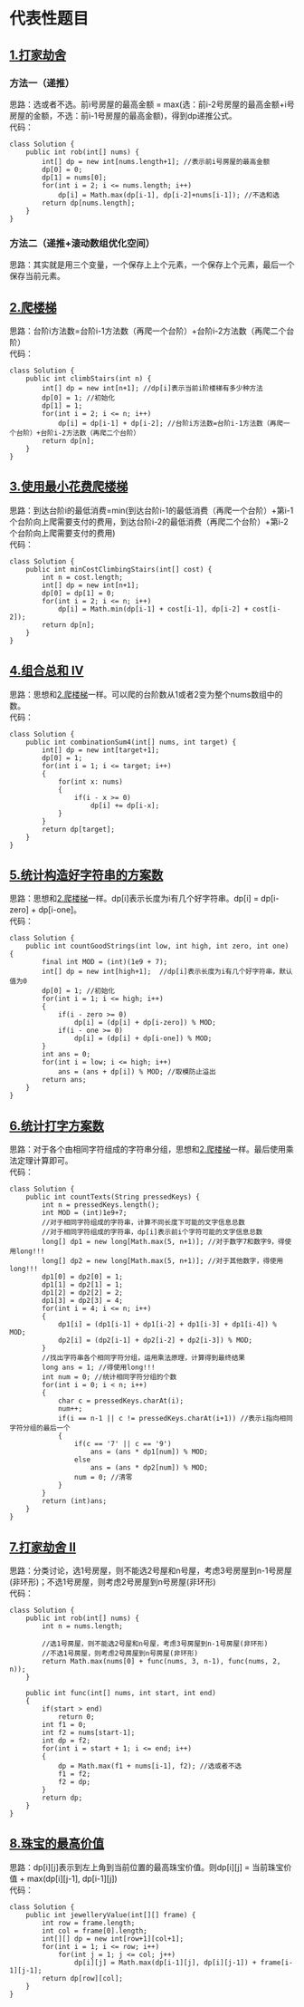# 代表性题目

## [1.打家劫舍](https://leetcode.cn/problems/house-robber/description/)

### 方法一（递推）
思路：选或者不选。前i号房屋的最高金额 = max(选：前i-2号房屋的最高金额+i号房屋的金额，不选：前i-1号房屋的最高金额)，得到dp递推公式。   
代码：
```
class Solution {
    public int rob(int[] nums) {
        int[] dp = new int[nums.length+1]; //表示前i号房屋的最高金额
        dp[0] = 0;
        dp[1] = nums[0];
        for(int i = 2; i <= nums.length; i++)
            dp[i] = Math.max(dp[i-1], dp[i-2]+nums[i-1]); //不选和选
        return dp[nums.length];
    }
}
```

### 方法二（递推+滚动数组优化空间）
思路：其实就是用三个变量，一个保存上上个元素，一个保存上个元素，最后一个保存当前元素。


## [2.爬楼梯](https://leetcode.cn/problems/climbing-stairs/description/)
思路：台阶i方法数=台阶i-1方法数（再爬一个台阶）+台阶i-2方法数（再爬二个台阶）     
代码：
```
class Solution {
    public int climbStairs(int n) {
        int[] dp = new int[n+1]; //dp[i]表示当前i阶楼梯有多少种方法
        dp[0] = 1; //初始化
        dp[1] = 1;
        for(int i = 2; i <= n; i++)
            dp[i] = dp[i-1] + dp[i-2]; //台阶i方法数=台阶i-1方法数（再爬一个台阶）+台阶i-2方法数（再爬二个台阶）
        return dp[n];
    }
}
```

## [3.使用最小花费爬楼梯](https://leetcode.cn/problems/min-cost-climbing-stairs/description/)
思路：到达台阶i的最低消费=min(到达台阶i-1的最低消费（再爬一个台阶）+第i-1个台阶向上爬需要支付的费用，到达台阶i-2的最低消费（再爬二个台阶）+第i-2个台阶向上爬需要支付的费用)     
代码：
```
class Solution {
    public int minCostClimbingStairs(int[] cost) {
        int n = cost.length;
        int[] dp = new int[n+1];
        dp[0] = dp[1] = 0;
        for(int i = 2; i <= n; i++)
            dp[i] = Math.min(dp[i-1] + cost[i-1], dp[i-2] + cost[i-2]);
        return dp[n];
    }
}
```

## [4.组合总和 Ⅳ](https://leetcode.cn/problems/combination-sum-iv/description/)
思路：思想和[2.爬楼梯](https://leetcode.cn/problems/climbing-stairs/description/)一样。可以爬的台阶数从1或者2变为整个nums数组中的数。     
代码：
```
class Solution {
    public int combinationSum4(int[] nums, int target) {
        int[] dp = new int[target+1];
        dp[0] = 1;
        for(int i = 1; i <= target; i++)
        {
            for(int x: nums)
            {
                if(i - x >= 0)
                    dp[i] += dp[i-x];
            }
        }
        return dp[target];
    }
}
```

## [5.统计构造好字符串的方案数](https://leetcode.cn/problems/count-ways-to-build-good-strings/description/)
思路：思想和[2.爬楼梯](https://leetcode.cn/problems/climbing-stairs/description/)一样。dp[i]表示长度为i有几个好字符串。dp[i] = dp[i-zero] + dp[i-one]。  
代码：
```
class Solution {
    public int countGoodStrings(int low, int high, int zero, int one) {
        final int MOD = (int)(1e9 + 7);
        int[] dp = new int[high+1];  //dp[i]表示长度为i有几个好字符串，默认值为0
        dp[0] = 1; //初始化
        for(int i = 1; i <= high; i++)
        {
            if(i - zero >= 0)
                dp[i] = (dp[i] + dp[i-zero]) % MOD;
            if(i - one >= 0)
                dp[i] = (dp[i] + dp[i-one]) % MOD;
        }
        int ans = 0;
        for(int i = low; i <= high; i++)
            ans = (ans + dp[i]) % MOD; //取模防止溢出
        return ans;
    }
}
```

## [6.统计打字方案数](https://leetcode.cn/problems/count-number-of-texts/description/)
思路：对于各个由相同字符组成的字符串分组，思想和[2.爬楼梯](https://leetcode.cn/problems/climbing-stairs/description/)一样。最后使用乘法定理计算即可。   
代码：
```
class Solution {
    public int countTexts(String pressedKeys) {
        int n = pressedKeys.length();
        int MOD = (int)1e9+7;
        //对于相同字符组成的字符串，计算不同长度下可能的文字信息总数
        //对于相同字符组成的字符串，dp[i]表示前i个字符可能的文字信息总数
        long[] dp1 = new long[Math.max(5, n+1)]; //对于数字7和数字9，得使用long!!!
        long[] dp2 = new long[Math.max(5, n+1)]; //对于其他数字，得使用long!!!
        dp1[0] = dp2[0] = 1;
        dp1[1] = dp2[1] = 1;
        dp1[2] = dp2[2] = 2;
        dp1[3] = dp2[3] = 4;
        for(int i = 4; i <= n; i++)
        {
            dp1[i] = (dp1[i-1] + dp1[i-2] + dp1[i-3] + dp1[i-4]) % MOD;
            dp2[i] = (dp2[i-1] + dp2[i-2] + dp2[i-3]) % MOD;
        }
        //找出字符串各个相同字符分组，运用乘法原理，计算得到最终结果
        long ans = 1; //得使用long!!!
        int num = 0; //统计相同字符分组的个数
        for(int i = 0; i < n; i++)
        {
            char c = pressedKeys.charAt(i);
            num++;
            if(i == n-1 || c != pressedKeys.charAt(i+1)) //表示i指向相同字符分组的最后一个
            {
                if(c == '7' || c == '9')
                    ans = (ans * dp1[num]) % MOD;
                else
                    ans = (ans * dp2[num]) % MOD;
                num = 0; //清零
            }
        }
        return (int)ans;
    }
}
```

## [7.打家劫舍 II](https://leetcode.cn/problems/house-robber-ii/description/)
思路：分类讨论，选1号房屋，则不能选2号屋和n号屋，考虑3号房屋到n-1号房屋(非环形)；不选1号房屋，则考虑2号房屋到n号房屋(非环形)   
代码：
```
class Solution {
    public int rob(int[] nums) {
        int n = nums.length;

        //选1号房屋，则不能选2号屋和n号屋，考虑3号房屋到n-1号房屋(非环形)
        //不选1号房屋，则考虑2号房屋到n号房屋(非环形)
        return Math.max(nums[0] + func(nums, 3, n-1), func(nums, 2, n));
    }

    public int func(int[] nums, int start, int end)
    {
        if(start > end)
            return 0;
        int f1 = 0;
        int f2 = nums[start-1];
        int dp = f2;
        for(int i = start + 1; i <= end; i++)
        {
            dp = Math.max(f1 + nums[i-1], f2); //选或者不选
            f1 = f2;
            f2 = dp;
        }
        return dp;
    }
}
```

## [8.珠宝的最高价值](https://leetcode.cn/problems/li-wu-de-zui-da-jie-zhi-lcof/description/)
思路：dp[i][j]表示到左上角到当前位置的最高珠宝价值。则dp[i][j] = 当前珠宝价值 + max(dp[i][j-1], dp[i-1][j])  
代码：
```
class Solution {
    public int jewelleryValue(int[][] frame) {
        int row = frame.length;
        int col = frame[0].length;
        int[][] dp = new int[row+1][col+1];
        for(int i = 1; i <= row; i++)
            for(int j = 1; j <= col; j++)
                dp[i][j] = Math.max(dp[i-1][j], dp[i][j-1]) + frame[i-1][j-1];
        return dp[row][col];
    }
}
```
